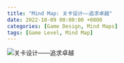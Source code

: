 ```yaml
---
title: "Mind Map: 关卡设计——追求卓越"
date: 2022-10-09 00:00:00 +0800
categories: [Game Design, Mind Maps]
tags: [Game Level, Mind Map]
---
```


![关卡设计——追求卓越](/assets/img/GameDesign/MindMaps/Level.png)
